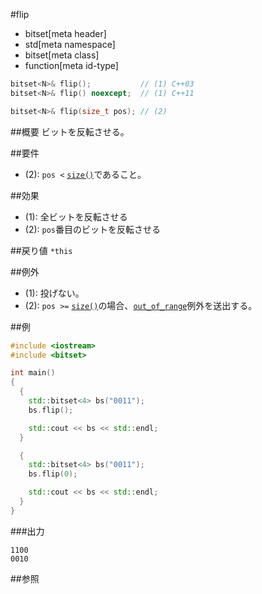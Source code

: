 #flip
* bitset[meta header]
* std[meta namespace]
* bitset[meta class]
* function[meta id-type]

```cpp
bitset<N>& flip();           // (1) C++03
bitset<N>& flip() noexcept;  // (1) C++11

bitset<N>& flip(size_t pos); // (2)
```

##概要
ビットを反転させる。


##要件
- (2): `pos <` [`size()`](size.md)であること。


##効果
- (1): 全ビットを反転させる
- (2): `pos`番目のビットを反転させる


##戻り値
`*this`


##例外
- (1): 投げない。
- (2): `pos >=` [`size()`](size.md)の場合、[`out_of_range`](/reference/stdexcept.md)例外を送出する。


##例
```cpp
#include <iostream>
#include <bitset>

int main()
{
  {
    std::bitset<4> bs("0011");
    bs.flip();

    std::cout << bs << std::endl;
  }

  {
    std::bitset<4> bs("0011");
    bs.flip(0);

    std::cout << bs << std::endl;
  }
}
```

###出力
```
1100
0010
```


##参照

